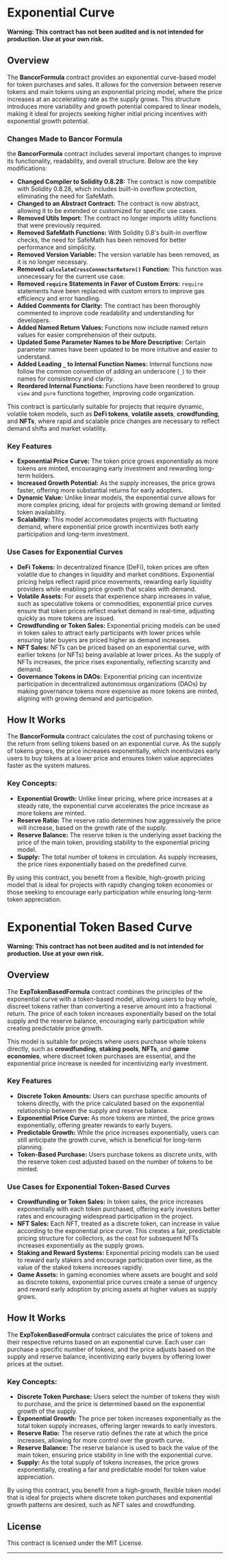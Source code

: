 # Exponential Curve

**Warning: This contract has not been audited and is not intended for production. Use at your own risk.**

## Overview

The **BancorFormula** contract provides an exponential curve-based model for token purchases and sales. It allows for the conversion between reserve tokens and main tokens using an exponential pricing model, where the price increases at an accelerating rate as the supply grows. This structure introduces more variability and growth potential compared to linear models, making it ideal for projects seeking higher initial pricing incentives with exponential growth potential.

### Changes Made to Bancor Formula
the **BancorFormula** contract includes several important changes to improve its functionality, readability, and overall structure. Below are the key modifications:

- **Changed Compiler to Solidity 0.8.28:** The contract is now compatible with Solidity 0.8.28, which includes built-in overflow protection, eliminating the need for SafeMath.
- **Changed to an Abstract Contract:** The contract is now abstract, allowing it to be extended or customized for specific use cases.
- **Removed Utils Import:** The contract no longer imports utility functions that were previously required.
- **Removed SafeMath Functions:** With Solidity 0.8's built-in overflow checks, the need for SafeMath has been removed for better performance and simplicity.
- **Removed Version Variable:** The version variable has been removed, as it is no longer necessary.
- **Removed `calculateCrossConnectorReturn()` Function:** This function was unnecessary for the current use case.
- **Removed `require` Statements in Favor of Custom Errors:** `require` statements have been replaced with custom errors to improve gas efficiency and error handling.
- **Added Comments for Clarity:** The contract has been thoroughly commented to improve code readability and understanding for developers.
- **Added Named Return Values:** Functions now include named return values for easier comprehension of their outputs.
- **Updated Some Parameter Names to be More Descriptive:** Certain parameter names have been updated to be more intuitive and easier to understand.
- **Added Leading `_` to Internal Function Names:** Internal functions now follow the common convention of adding an underscore (`_`) to their names for consistency and clarity.
- **Reordered Internal Functions:** Functions have been reordered to group `view` and `pure` functions together, improving code organization.

This contract is particularly suitable for projects that require dynamic, volatile token models, such as **DeFi tokens**, **volatile assets**, **crowdfunding**, and **NFTs**, where rapid and scalable price changes are necessary to reflect demand shifts and market volatility.

### Key Features
- **Exponential Price Curve:** The token price grows exponentially as more tokens are minted, encouraging early investment and rewarding long-term holders.
- **Increased Growth Potential:** As the supply increases, the price grows faster, offering more substantial returns for early adopters.
- **Dynamic Value:** Unlike linear models, the exponential curve allows for more complex pricing, ideal for projects with growing demand or limited token availability.
- **Scalability:** This model accommodates projects with fluctuating demand, where exponential price growth incentivizes both early participation and long-term investment.

### Use Cases for Exponential Curves
- **DeFi Tokens:** In decentralized finance (DeFi), token prices are often volatile due to changes in liquidity and market conditions. Exponential pricing helps reflect rapid price movements, rewarding early liquidity providers while enabling price growth that scales with demand.
- **Volatile Assets:** For assets that experience sharp increases in value, such as speculative tokens or commodities, exponential price curves ensure that token prices reflect market demand in real-time, adjusting quickly as more tokens are issued.
- **Crowdfunding or Token Sales:** Exponential pricing models can be used in token sales to attract early participants with lower prices while ensuring later buyers are priced higher as demand increases.
- **NFT Sales:** NFTs can be priced based on an exponential curve, with earlier tokens (or NFTs) being available at lower prices. As the supply of NFTs increases, the price rises exponentially, reflecting scarcity and demand.
- **Governance Tokens in DAOs:** Exponential pricing can incentivize participation in decentralized autonomous organizations (DAOs) by making governance tokens more expensive as more tokens are minted, aligning with growing demand and participation.

## How It Works

The **BancorFormula** contract calculates the cost of purchasing tokens or the return from selling tokens based on an exponential curve. As the supply of tokens grows, the price increases exponentially, which incentivizes early users to buy tokens at a lower price and ensures token value appreciates faster as the system matures.

### Key Concepts:
- **Exponential Growth:** Unlike linear pricing, where price increases at a steady rate, the exponential curve accelerates the price increase as more tokens are minted.
- **Reserve Ratio:** The reserve ratio determines how aggressively the price will increase, based on the growth rate of the supply.
- **Reserve Balance:** The reserve token is the underlying asset backing the price of the main token, providing stability to the exponential pricing model.
- **Supply:** The total number of tokens in circulation. As supply increases, the price rises exponentially based on the predefined curve.

By using this contract, you benefit from a flexible, high-growth pricing model that is ideal for projects with rapidly changing token economies or those seeking to encourage early participation while ensuring long-term token appreciation.

# Exponential Token Based Curve

**Warning: This contract has not been audited and is not intended for production. Use at your own risk.**

## Overview

The **ExpTokenBasedFormula** contract combines the principles of the exponential curve with a token-based model, allowing users to buy whole, discreet tokens rather than converting a reserve amount into a fractional return. The price of each token increases exponentially based on the total supply and the reserve balance, encouraging early participation while creating predictable price growth.

This model is suitable for projects where users purchase whole tokens directly, such as **crowdfunding**, **staking pools**, **NFTs**, and **game economies**, where discreet token purchases are essential, and the exponential price increase is needed for incentivizing early investment.

### Key Features
- **Discrete Token Amounts:** Users can purchase specific amounts of tokens directly, with the price calculated based on the exponential relationship between the supply and reserve balance.
- **Exponential Price Curve:** As more tokens are minted, the price grows exponentially, offering greater rewards to early buyers.
- **Predictable Growth:** While the price increases exponentially, users can still anticipate the growth curve, which is beneficial for long-term planning.
- **Token-Based Purchase:** Users purchase tokens as discrete units, with the reserve token cost adjusted based on the number of tokens to be minted.

### Use Cases for Exponential Token-Based Curves
- **Crowdfunding or Token Sales:** In token sales, the price increases exponentially with each token purchased, offering early investors better rates and encouraging widespread participation in the project.
- **NFT Sales:** Each NFT, treated as a discrete token, can increase in value according to the exponential price curve. This creates a fair, predictable pricing structure for collectors, as the cost for subsequent NFTs increases exponentially as the supply grows.
- **Staking and Reward Systems:** Exponential pricing models can be used to reward early stakers and encourage participation over time, as the value of the staked tokens increases rapidly.
- **Game Assets:** In gaming economies where assets are bought and sold as discrete tokens, exponential price curves create a sense of urgency and reward early adoption by pricing assets at higher values as supply grows.

## How It Works

The **ExpTokenBasedFormula** contract calculates the price of tokens and their respective returns based on an exponential curve. Each user can purchase a specific number of tokens, and the price adjusts based on the supply and reserve balance, incentivizing early buyers by offering lower prices at the outset.

### Key Concepts:
- **Discrete Token Purchase:** Users select the number of tokens they wish to purchase, and the price is determined based on the exponential growth of the supply.
- **Exponential Growth:** The price per token increases exponentially as the total token supply increases, offering larger rewards to early investors.
- **Reserve Ratio:** The reserve ratio defines the rate at which the price increases, allowing for more control over the growth curve.
- **Reserve Balance:** The reserve balance is used to back the value of the main token, ensuring price stability in line with the exponential curve.
- **Supply:** As the total supply of tokens increases, the price grows exponentially, creating a fair and predictable model for token value appreciation.

By using this contract, you benefit from a high-growth, flexible token model that is ideal for projects where discrete token purchases and exponential growth patterns are desired, such as NFT sales and crowdfunding.

## License

This contract is licensed under the MIT License.

---

